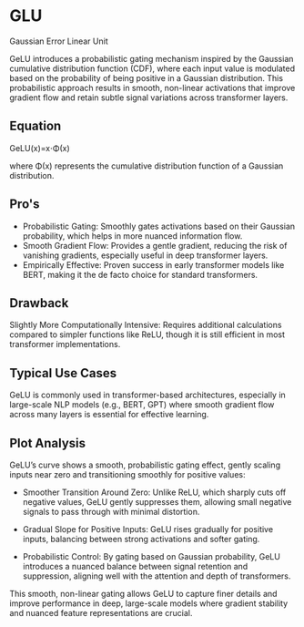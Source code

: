 # GLU
Gaussian Error Linear Unit

GeLU introduces a probabilistic gating mechanism inspired by the Gaussian cumulative distribution function (CDF), where each input value is modulated based on the probability of being positive in a Gaussian distribution. This probabilistic approach results in smooth, non-linear activations that improve gradient flow and retain subtle signal variations across transformer layers.

## Equation
GeLU(x)=x⋅Φ(x)

where  Φ(x) represents the cumulative distribution function of a Gaussian distribution.

## Pro's
- Probabilistic Gating: Smoothly gates activations based on their Gaussian probability, which helps in more nuanced information flow.
- Smooth Gradient Flow: Provides a gentle gradient, reducing the risk of vanishing gradients, especially useful in deep transformer layers.
- Empirically Effective: Proven success in early transformer models like BERT, making it the de facto choice for standard transformers.

## Drawback
Slightly More Computationally Intensive: Requires additional calculations compared to simpler functions like ReLU, though it is still efficient in most transformer implementations.

## Typical Use Cases
GeLU is commonly used in transformer-based architectures, especially in large-scale NLP models (e.g., BERT, GPT) where smooth gradient flow across many layers is essential for effective learning.

## Plot Analysis
GeLU’s curve shows a smooth, probabilistic gating effect, gently scaling inputs near zero and transitioning smoothly for positive values:

- Smoother Transition Around Zero: Unlike ReLU, which sharply cuts off negative values, GeLU gently suppresses them, allowing small negative signals to pass through with minimal distortion.

- Gradual Slope for Positive Inputs: GeLU rises gradually for positive inputs, balancing between strong activations and softer gating.

- Probabilistic Control: By gating based on Gaussian probability, GeLU introduces a nuanced balance between signal retention and suppression, aligning well with the attention and depth of transformers.

This smooth, non-linear gating allows GeLU to capture finer details and improve performance in deep, large-scale models where gradient stability and nuanced feature representations are crucial.